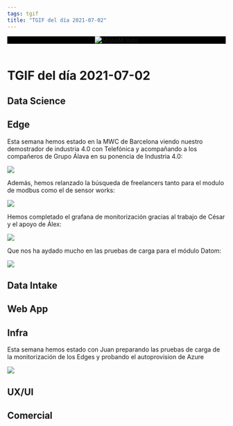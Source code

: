```yaml
---
tags: tgif
title: "TGIF del día 2021-07-02"
---
```


<header style="background-color: black;">
<a href="{{ '/' | url }}"><img src="{{ '/img/logo.png' | url }}" alt="MonoM logo"></a>
</header>

# TGIF del día 2021-07-02

## Data Science

## Edge

Esta semana hemos estado en la MWC de Barcelona viendo nuestro demostrador de industria 4.0 con Telefónica y acompañando a los compañeros de Grupo Álava en su ponencia de Industria 4.0:

![](https://media.giphy.com/media/8vtm3YCdxtUvjTn0U3/giphy.gif)

Además, hemos relanzado la búsqueda de freelancers tanto para el modulo de modbus como el de sensor works:

![](https://media.giphy.com/media/plrhd7RveGGZy/giphy.gif)

Hemos completado el grafana de monitorización gracias al trabajo de César y el apoyo de Álex:

![](https://media.giphy.com/media/ZKw0NDn10ljSE/giphy.gif)

Que nos ha aydado mucho en las pruebas de carga para el módulo Datom:

![](https://media.giphy.com/media/XFITRJv9IMhi0/giphy.gif)

## Data Intake

## Web App

## Infra

Esta semana hemos estado con Juan preparando las pruebas de carga de la monitorización de los Edges y probando el autoprovision de Azure

![](https://media.giphy.com/media/l3nFa7iHBswLnx8m4/giphy.gif)

## UX/UI

## Comercial
